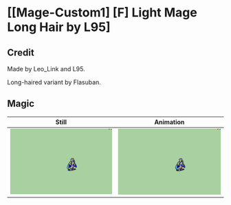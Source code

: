 # [\[Mage-Custom1\] \[F\] Light Mage Long Hair by L95]

## Credit

Made by Leo_Link and L95.

Long-haired variant by Flasuban.
	
## Magic

| Still | Animation |
| :---: | :-------: |
| ![Magic still](./Magic_000.png) | ![Magic animation](./Magic.gif) |
